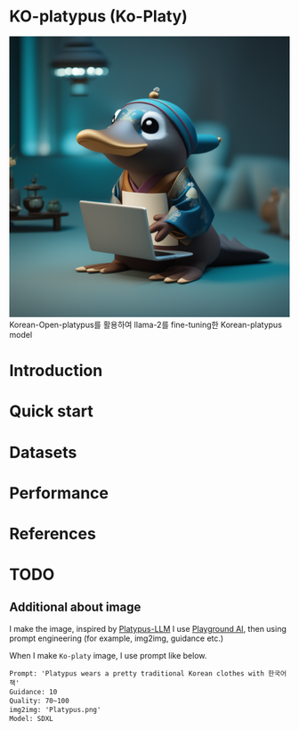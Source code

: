 # KO-platypus (Ko-Platy)
![KO-platypus](./KO_platypus.png)
Korean-Open-platypus를 활용하여 llama-2를 fine-tuning한 Korean-platypus model

# Introduction

# Quick start

# Datasets

# Performance

# References

# TODO

## Additional about image
I make the image, inspired by [Platypus-LLM]()
I use [Playground AI](https://playgroundai.com/), then using prompt engineering (for example, img2img, guidance etc.)

When I make `Ko-platy` image, I use prompt like below.
```
Prompt: 'Platypus wears a pretty traditional Korean clothes with 한국어 책'
Guidance: 10
Quality: 70~100
img2img: 'Platypus.png'
Model: SDXL
```  
